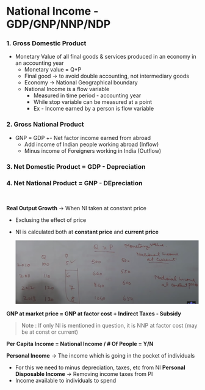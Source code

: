 # National Income - GDP/GNP/NNP/NDP

### 1. Gross Domestic Product
* Monetary Value of all final goods & services produced in an economy in an accounting year
  * Monetary value = Q*P
  * Final good -> to avoid double accounting, not intermediary goods
  * Economy -> National Geographical boundary
  * National Income is a flow variable
    * Measured in time period - accounting year
    * While stop variable can be measured at a point
    * Ex - Income earned by a person is flow variable

### 2. Gross National Product
* GNP = GDP +- Net factor income earned from abroad
  * Add income of Indian people working abroad (Inflow)
  * Minus income of Foreigners working in India (Outflow)

### 3. Net Domestic Product = GDP - Depreciation
### 4. Net National Product = GNP - DEpreciation
<br>

**Real Output Growth** -> When NI taken at constant price 
  * Exclusing the effect of price
  * NI is calculated both at **constant price** and **current price**
  
    ![alt](img/1BA335EB47DCD397.png)

**GNP at market price = GNP at factor cost + Indirect Taxes - Subsidy**

> Note : If only NI is mentioned in question, it is NNP at factor cost (may be at const or current)

**Per Capita Income = National Income / # Of People = Y/N**

**Personal Income** -> The income which is going in the pocket of individuals
* For this we need to minus depreciation, taxes, etc from NI
**Personal Disposable Income** -> Removing income taxes from PI 
* Income available to individuals to spend